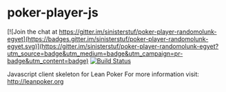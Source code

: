 poker-player-js
===============

[![Join the chat at https://gitter.im/sinisterstuf/poker-player-randomolunk-egyet](https://badges.gitter.im/sinisterstuf/poker-player-randomolunk-egyet.svg)](https://gitter.im/sinisterstuf/poker-player-randomolunk-egyet?utm_source=badge&utm_medium=badge&utm_campaign=pr-badge&utm_content=badge)
[![Build Status](https://travis-ci.org/sinisterstuf/poker-player-randomolunk-egyet.svg?branch=master)](https://travis-ci.org/sinisterstuf/poker-player-randomolunk-egyet)

Javascript client skeleton for Lean Poker For more information visit: http://leanpoker.org 
